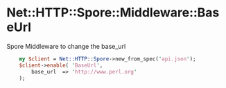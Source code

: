 Net::HTTP::Spore::Middleware::BaseUrl
=====================================

Spore Middleware to change the base_url

```perl
    my $client = Net::HTTP::Spore->new_from_spec('api.json');
    $client->enable( 'BaseUrl',
        base_url  => 'http://www.perl.org'
    );
```
